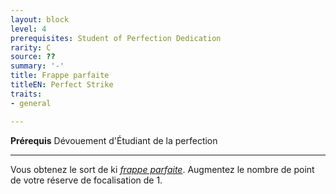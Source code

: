 ```yaml
---
layout: block
level: 4
prerequisites: Student of Perfection Dedication
rarity: C
source: ??
summary: '-'
title: Frappe parfaite
titleEN: Perfect Strike
traits:
- general

---
```


<p><span id="ctl00_MainContent_DetailedOutput"><strong>Prérequis</strong> Dévouement d'Étudiant de la perfection<br></span></p>
<hr>
<p>Vous obtenez le sort de ki <a href="https://2e.aonprd.com/Spells.aspx?ID=542"><em>frappe parfaite</em></a>. Augmentez le nombre de point de votre réserve de focalisation de 1.&nbsp;</p>